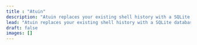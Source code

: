 ```yaml
---
title : "Atuin"
description: "Atuin replaces your existing shell history with a SQLite database, recording additional context for your commands. It also provides optional and fully encrypted synchronisation of your history between machines"
lead: "Atuin replaces your existing shell history with a SQLite database, recording additional context for your commands. It also provides optional and fully encrypted synchronisation of your history between machines"
draft: false
images: []
---
```

